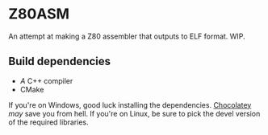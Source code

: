 # Z80ASM
An attempt at making a Z80 assembler that outputs to ELF format. WIP.

## Build dependencies
- *A* C++ compiler
- CMake

If you're on Windows, good luck installing the dependencies. [Chocolatey](https://chocolatey.org/) *may* save you from hell. If you're on Linux, be sure to pick the devel version of the required libraries.
